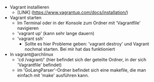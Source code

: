 - Vagrant installieren  
    - [LINK] (https://www.vagrantup.com/docs/installation/)
- Vagrant starten
    - Im Terminal oder in der Konsole zum Ordner mit 'Vagrantfile' navigieren
    - 'vagrant up'  (kann sehr lange dauern)
    - 'vagrant ssh'
        - Sollte es hier Probleme geben: 'vagrant destroy' und Vagrant nochmal starten. Bei mir hat das funktioniert
- In vagrant@archlinux
    - 'cd /vagrant/' (hier befindet sich der geteilte Ordner, in der sich 'Vagrantfile' befindet)
    - im 'GoLangParser'-Ordner befindet sich eine makefile, die man einfach mit 'make' ausführen kann.
